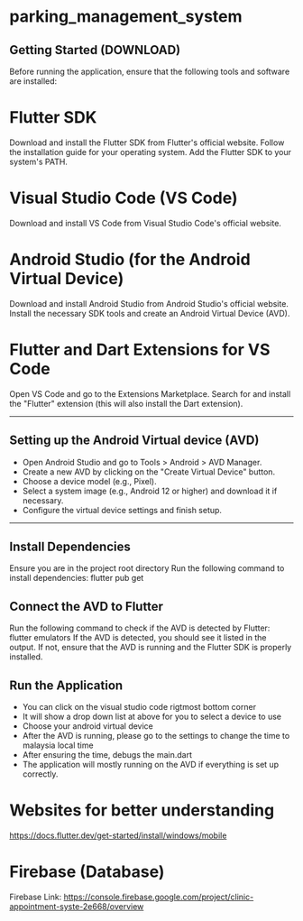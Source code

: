 # parking_management_system

## Getting Started (DOWNLOAD)
Before running the application, ensure that the following tools and software are installed:

# Flutter SDK
Download and install the Flutter SDK from Flutter's official website.
Follow the installation guide for your operating system.
Add the Flutter SDK to your system's PATH.

# Visual Studio Code (VS Code)
Download and install VS Code from Visual Studio Code's official website.

# Android Studio (for the Android Virtual Device)
Download and install Android Studio from Android Studio's official website.
Install the necessary SDK tools and create an Android Virtual Device (AVD).

# Flutter and Dart Extensions for VS Code
Open VS Code and go to the Extensions Marketplace.
Search for and install the "Flutter" extension (this will also install the Dart extension).

-----------------------------------------------------------------------------------------------------
## Setting up the Android Virtual device (AVD)
- Open Android Studio and go to Tools > Android > AVD Manager.
- Create a new AVD by clicking on the "Create Virtual Device" button.
- Choose a device model (e.g., Pixel).
- Select a system image (e.g., Android 12 or higher) and download it if necessary.
- Configure the virtual device settings and finish setup.

-----------------------------------------------------------------------------------------------------
## Install Dependencies
Ensure you are in the project root directory 
Run the following command to install dependencies: flutter pub get

## Connect the AVD to Flutter
Run the following command to check if the AVD is detected by Flutter: flutter emulators
If the AVD is detected, you should see it listed in the output. If not, ensure that the AVD is running and the Flutter SDK is properly installed.

## Run the Application
- You can click on the visual studio code rigtmost bottom corner
- It will show a drop down list at above for you to select a device to use
- Choose your android virtual device
- After the AVD is running, please go to the settings to change the time to malaysia local time 
- After ensuring the time, debugs the main.dart 
- The application will mostly running on the AVD if everything is set up correctly.

# Websites for better understanding
https://docs.flutter.dev/get-started/install/windows/mobile


# Firebase (Database)
Firebase Link: https://console.firebase.google.com/project/clinic-appointment-syste-2e668/overview





